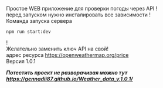Простое WEB приложение для проверки погоды через API ! <br/>
перед запуском нужно инсталировать все зависимости ! <br/>
Команда запуска сервера <pre><code>npm run start:dev</code></pre> ! <br/>
Желательно заменить ключ API на свой! <br/>
адрес ресурса https://openweathermap.org/price  <br/>
Версия 1.0.1 <br/>

***Потестить проект не разворачивая можно тут https://gennadii87.github.io/Weather_data_v.1.0.1/***
